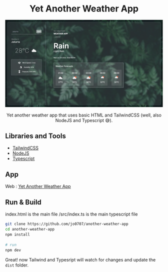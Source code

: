 <h1 align="center">Yet Another Weather App</h1>

<p align="center">
  <img src="screenshots/preview.png"/>
</p>

<p align="center">
    Yet another weather app that uses basic HTML and TailwindCSS (well, also NodeJS and Typescript 😅).
</p>

## Libraries and Tools

-   [TailwindCSS](https://tailwindcss.com/)
-   [NodeJS](https://nodejs.org/en)
-   [Typescript](https://www.typescriptlang.org/)

## App

Web : [Yet Another Weather App](https://qr-gen-nu.vercel.app/)

## Run & Build

index.html is the main file
/src/index.ts is the main typescript file

```bash
git clone https://github.com/jo0707/another-weather-app
cd another-weather-app
npm install

# run
npm dev
```

Great! now Tailwind and Typesript will watch for changes and update the `dist` folder.
